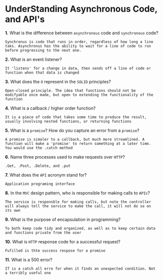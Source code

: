 # UnderStanding Asynchronous Code, and API's

**1.** What is the difference between `asynchronous` code and `synchronous` code?
<!-- enter you answer in the space below -->
```
Synchronus is code that runs in order, regardless of how long a line taks. Asynchronus has the ability to wait for a line of code to run before progressing to the next one.
```
**2.** What is an event listener?
<!-- enter you answer in the space below -->
```
It 'listens' for a change in data, then sends off a line of code or function when that data is changed
```
**3.** What does the `O` represent in the `SOLID` principles?
<!-- enter you answer in the space below -->
```
Open-closed principle. The idea that functions should not be modifyable once made, but open to extending the functionality of the function
```
**4.** What is a callback / higher order function?
<!-- enter you answer in the space below -->
```
It is a piece of code that takes some time to produce the result, usually involving nested functions, or returning functions
```
**5.** What is a `promise`? How do you capture an error from a `promise`?
<!-- enter you answer in the space below -->
```
A promise is simaler to a callback, but much more streamlined. A function will make a 'promise' to return something at a later time. You would use the .catch method
```
**6.** Name three processes used to make requests over `HTTP`?
<!-- enter you answer in the space below -->
```
.Get, .Post, .Delete, and .put
```
**7.** What does the `API` acronym stand for?
<!-- enter you answer in the space below -->
```
Application programing interface
```
**8.** In the `MVC` design pattern, who is responsible for making calls to `APIs`?
<!-- enter you answer in the space below -->
```
The service is responsble for making calls, but note the controller will always tell the service to make the call, it will not do so on its own
```
**9.** What is the purpose of encapsulation in programming?
<!-- enter you answer in the space below -->
```
To both keep code tidy and organized, as well as to keep certain data and functions private from the user
```
**10.** What is `HTTP` response code for a successful request?
<!-- enter you answer in the space below -->
```
Fufilled is thte success respose for a promise
```
**11.** What is a 500 error?
<!-- enter you answer in the space below -->
```
IT is a catch all erro for when it finds an unexpected condition. Not a terribly useful one
```